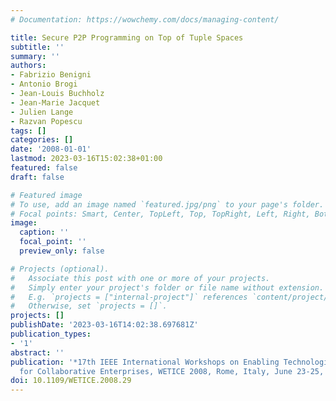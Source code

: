 ```yaml
---
# Documentation: https://wowchemy.com/docs/managing-content/

title: Secure P2P Programming on Top of Tuple Spaces
subtitle: ''
summary: ''
authors:
- Fabrizio Benigni
- Antonio Brogi
- Jean-Louis Buchholz
- Jean-Marie Jacquet
- Julien Lange
- Razvan Popescu
tags: []
categories: []
date: '2008-01-01'
lastmod: 2023-03-16T15:02:38+01:00
featured: false
draft: false

# Featured image
# To use, add an image named `featured.jpg/png` to your page's folder.
# Focal points: Smart, Center, TopLeft, Top, TopRight, Left, Right, BottomLeft, Bottom, BottomRight.
image:
  caption: ''
  focal_point: ''
  preview_only: false

# Projects (optional).
#   Associate this post with one or more of your projects.
#   Simply enter your project's folder or file name without extension.
#   E.g. `projects = ["internal-project"]` references `content/project/deep-learning/index.md`.
#   Otherwise, set `projects = []`.
projects: []
publishDate: '2023-03-16T14:02:38.697681Z'
publication_types:
- '1'
abstract: ''
publication: '*17th IEEE International Workshops on Enabling Technologies: Infrastructures
  for Collaborative Enterprises, WETICE 2008, Rome, Italy, June 23-25, 2008, Proceedings*'
doi: 10.1109/WETICE.2008.29
---
```

